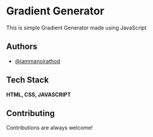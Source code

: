 # Gradient Generator

This is simple Gradient Generator made using JavaScript


## Authors

- [@iammanojrathod](https://www.github.com/iammanojrathod)


## Tech Stack

**HTML, CSS, JAVASCRIPT** 


## Contributing

Contributions are always welcome!


